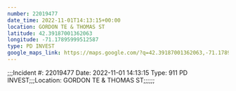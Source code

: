 ```yaml
---
number: 22019477
date_time: 2022-11-01T14:13:15+00:00
location: GORDON TE & THOMAS ST
latitude: 42.39187001362063
longitude: -71.17895999512587
type: PD INVEST
google_maps_link: https://maps.google.com/?q=42.39187001362063,-71.17895999512587
---
```


;;;Incident #: 22019477  Date: 2022-11-01 14:13:15   Type: 911 PD INVEST;;;Location: GORDON TE & THOMAS ST;;;;;;
